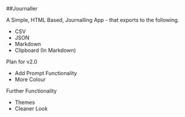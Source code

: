 ##Journaller

A Simple, HTML Based, Journalling App - that exports to the following.
- CSV
- JSON
- Markdown
- Clipboard (In Markdown)

Plan for v2.0
- Add Prompt Functionality
- More Colour

Further Functionality
- Themes
- Cleaner Look
